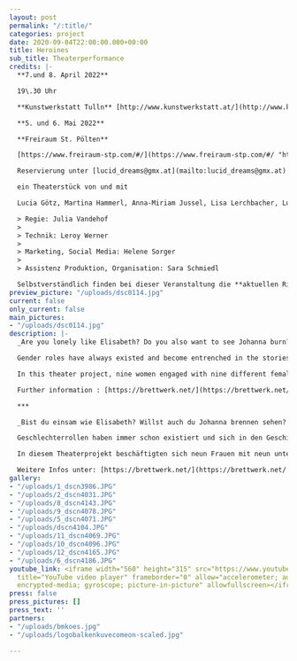 ```yaml
---
layout: post
permalink: "/:title/"
categories: project
date: 2020-09-04T22:00:00.000+00:00
title: Heroines
sub_title: Theaterperformance
credits: |-
  **7.und 8. April 2022**

  19\.30 Uhr

  **Kunstwerkstatt Tulln** [http://www.kunstwerkstatt.at/](http://www.kunstwerkstatt.at/ "http://www.kunstwerkstatt.at/")

  **5. und 6. Mai 2022**

  **Freiraum St. Pölten**

  [https://www.freiraum-stp.com/#/](https://www.freiraum-stp.com/#/ "https://www.freiraum-stp.com/#/")

  Reservierung unter [lucid_dreams@gmx.at](mailto:lucid_dreams@gmx.at)

  ein Theaterstück von und mit

  Lucia Götz, Martina Hammerl, Anna-Miriam Jussel, Lisa Lerchbacher, Ludmilla Pröglhöf, Helene Rauch, Sara Schmiedl, Helene Sorger, Theresa Willertsdorfer

  > Regie: Julia Vandehof
  >
  > Technik: Leroy Werner
  >
  > Marketing, Social Media: Helene Sorger
  >
  > Assistenz Produktion, Organisation: Sara Schmiedl

  Selbstverständlich finden bei dieser Veranstaltung die **aktuellen Richtlinien in Bezug auf COVID-19** ihre Anwendung.
preview_picture: "/uploads/dsc0114.jpg"
current: false
only_current: false
main_pictures:
- "/uploads/dsc0114.jpg"
description: |-
  _Are you lonely like Elisabeth? Do you also want to see Johanna burn? Will you come when Sarah calls you to arms? Can you love like Mary Magdalene? Will you leave everything behind like Teresa? Do you wait for justice like Claire? Is your spirit as free as Frida's? Do you act as radically as Lady Macbeth? Will you run to freedom like Eurydice?_

  Gender roles have always existed and become entrenched in the stories we have been told and continue to be told. But what do these female characters from myth, the past, and literature have to do with us? What kind of narratives would we like to hear? Where can connections be made between the stories and our everyday lives? What does it mean to enter into exchange with these women and create a character for today?

  In this theater project, nine women engaged with nine different female characters. They examined these narratives of indomitable, independent, invincible, but also despised, rejected, forgotten women in detail and worked out the points of connection but also the points of separation to our present-day reality of life. The result is now a play that is not afraid to point out any continuities, but also to critically question supposedly positive things.

  Further information : [https://brettwerk.net/](https://brettwerk.net/ "https://brettwerk.net/")

  ***

  _Bist du einsam wie Elisabeth? Willst auch du Johanna brennen sehen? Wirst du kommen, wenn Sarah dich zu den Waffen ruft Kannst du lieben wie Maria Magdalena? Lässt du alles hinter dir wie Teresa? Wartest du auf Gerechtigkeit wie Claire? Ist dein Geist so frei wie Fridas? Handelst du so radikal wie Lady Macbeth? Wirst du wie Eurydike in die Freiheit laufen?_

  Geschlechterrollen haben immer schon existiert und sich in den Geschichten, die uns erzählt wurden und werden, festgeschrieben. Doch was haben diese Frauenfiguren aus Mythen, Vergangenheit und Literatur mit uns zu tun? Was für Erzählungen würden wir gerne zu hören bekommen? Wo können Verbindungen zwischen den Geschichten und unserem Alltag hergestellt werden? Was bedeutet es, in Austausch mit diesen Frauen zu treten und eine Figur für heute zu entwerfen?

  In diesem Theaterprojekt beschäftigten sich neun Frauen mit neun unterschiedlichen Frauenfiguren. Sie untersuchten diese Erzählungen von unbeugsamen, unabhängigen, unbesiegbaren, aber auch verachteten, verstoßenen, vergessenen Frauen eingehend und arbeiteten die Anknüpfungs- aber auch trennenden Punkte zu unserer heutigen Lebensrealität heraus. Als Resultat liegt nun ein Theaterstück vor, welches sich nicht scheut, etwaige Kontinuitäten aufzuzeigen, aber auch vermeintlich Positives kritisch zu hinterfragen.

  Weitere Infos unter: [https://brettwerk.net/](https://brettwerk.net/ "https://brettwerk.net/")
gallery:
- "/uploads/1_dscn3986.JPG"
- "/uploads/2_dscn4031.JPG"
- "/uploads/8_dscn4143.JPG"
- "/uploads/9_dscn4078.JPG"
- "/uploads/5_dscn4071.JPG"
- "/uploads/dscn4104.JPG"
- "/uploads/11_dscn4069.JPG"
- "/uploads/10_dscn4096.JPG"
- "/uploads/12_dscn4165.JPG"
- "/uploads/6_dscn4186.JPG"
youtube_link: <iframe width="560" height="315" src="https://www.youtube.com/embed/Srbxs4HKqqc"
  title="YouTube video player" frameborder="0" allow="accelerometer; autoplay; clipboard-write;
  encrypted-media; gyroscope; picture-in-picture" allowfullscreen></iframe>
press: false
press_pictures: []
press_text: ''
partners:
- "/uploads/bmkoes.jpg"
- "/uploads/logobalkenkuvecomeon-scaled.jpg"

---
```

